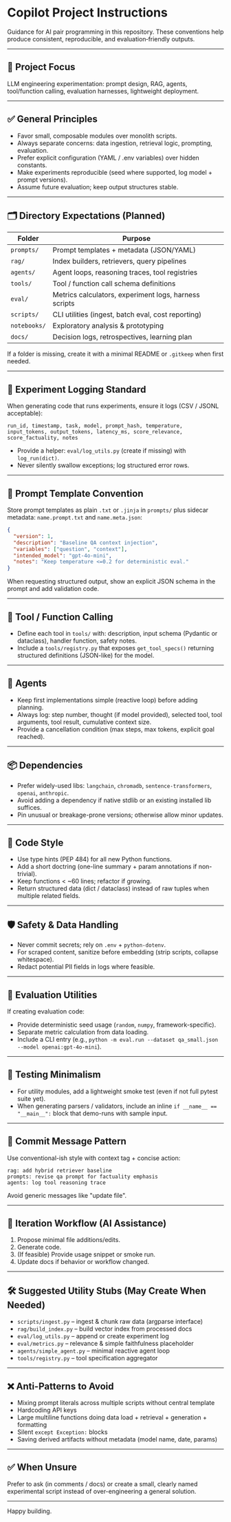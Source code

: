# Copilot Project Instructions

Guidance for AI pair programming in this repository. These conventions help produce consistent, reproducible, and evaluation‑friendly outputs.

---

## 🎯 Project Focus

LLM engineering experimentation: prompt design, RAG, agents, tool/function calling, evaluation harnesses, lightweight deployment.

---

## ✅ General Principles

- Favor small, composable modules over monolith scripts.
- Always separate concerns: data ingestion, retrieval logic, prompting, evaluation.
- Prefer explicit configuration (YAML / .env variables) over hidden constants.
- Make experiments reproducible (seed where supported, log model + prompt versions).
- Assume future evaluation; keep output structures stable.

---

## 🗂 Directory Expectations (Planned)

| Folder       | Purpose                                               |
| ------------ | ----------------------------------------------------- |
| `prompts/`   | Prompt templates + metadata (JSON/YAML)               |
| `rag/`       | Index builders, retrievers, query pipelines           |
| `agents/`    | Agent loops, reasoning traces, tool registries        |
| `tools/`     | Tool / function call schema definitions               |
| `eval/`      | Metrics calculators, experiment logs, harness scripts |
| `scripts/`   | CLI utilities (ingest, batch eval, cost reporting)    |
| `notebooks/` | Exploratory analysis & prototyping                    |
| `docs/`      | Decision logs, retrospectives, learning plan          |

If a folder is missing, create it with a minimal README or `.gitkeep` when first needed.

---

## 🧪 Experiment Logging Standard

When generating code that runs experiments, ensure it logs (CSV / JSONL acceptable):

```
run_id, timestamp, task, model, prompt_hash, temperature, input_tokens, output_tokens, latency_ms, score_relevance, score_factuality, notes
```

- Provide a helper: `eval/log_utils.py` (create if missing) with `log_run(dict)`.
- Never silently swallow exceptions; log structured error rows.

---

## 🧱 Prompt Template Convention

Store prompt templates as plain `.txt` or `.jinja` in `prompts/` plus sidecar metadata: `name.prompt.txt` and `name.meta.json`:

```json
{
  "version": 1,
  "description": "Baseline QA context injection",
  "variables": ["question", "context"],
  "intended_model": "gpt-4o-mini",
  "notes": "Keep temperature <=0.2 for deterministic eval."
}
```

When requesting structured output, show an explicit JSON schema in the prompt and add validation code.

---

## 🔧 Tool / Function Calling

- Define each tool in `tools/` with: description, input schema (Pydantic or dataclass), handler function, safety notes.
- Include a `tools/registry.py` that exposes `get_tool_specs()` returning structured definitions (JSON-like) for the model.

---

## 🤖 Agents

- Keep first implementations simple (reactive loop) before adding planning.
- Always log: step number, thought (if model provided), selected tool, tool arguments, tool result, cumulative context size.
- Provide a cancellation condition (max steps, max tokens, explicit goal reached).

---

## 📦 Dependencies

- Prefer widely-used libs: `langchain`, `chromadb`, `sentence-transformers`, `openai`, `anthropic`.
- Avoid adding a dependency if native stdlib or an existing installed lib suffices.
- Pin unusual or breakage-prone versions; otherwise allow minor updates.

---

## 🧹 Code Style

- Use type hints (PEP 484) for all new Python functions.
- Add a short doctring (one-line summary + param annotations if non-trivial).
- Keep functions < ~60 lines; refactor if growing.
- Return structured data (dict / dataclass) instead of raw tuples when multiple related fields.

---

## 🛡 Safety & Data Handling

- Never commit secrets; rely on `.env` + `python-dotenv`.
- For scraped content, sanitize before embedding (strip scripts, collapse whitespace).
- Redact potential PII fields in logs where feasible.

---

## 🧬 Evaluation Utilities

If creating evaluation code:

- Provide deterministic seed usage (`random`, `numpy`, framework-specific).
- Separate metric calculation from data loading.
- Include a CLI entry (e.g., `python -m eval.run --dataset qa_small.json --model openai:gpt-4o-mini`).

---

## 🧪 Testing Minimalism

- For utility modules, add a lightweight smoke test (even if not full pytest suite yet).
- When generating parsers / validators, include an inline `if __name__ == "__main__":` block that demo-runs with sample input.

---

## 🧾 Commit Message Pattern

Use conventional-ish style with context tag + concise action:

```
rag: add hybrid retriever baseline
prompts: revise qa prompt for factuality emphasis
agents: log tool reasoning trace
```

Avoid generic messages like "update file".

---

## 🔄 Iteration Workflow (AI Assistance)

1. Propose minimal file additions/edits.
2. Generate code.
3. (If feasible) Provide usage snippet or smoke run.
4. Update docs if behavior or workflow changed.

---

## 🛠 Suggested Utility Stubs (May Create When Needed)

- `scripts/ingest.py` – ingest & chunk raw data (argparse interface)
- `rag/build_index.py` – build vector index from processed docs
- `eval/log_utils.py` – append or create experiment log
- `eval/metrics.py` – relevance & simple faithfulness placeholder
- `agents/simple_agent.py` – minimal reactive agent loop
- `tools/registry.py` – tool specification aggregator

---

## ❌ Anti-Patterns to Avoid

- Mixing prompt literals across multiple scripts without central template
- Hardcoding API keys
- Large multiline functions doing data load + retrieval + generation + formatting
- Silent `except Exception:` blocks
- Saving derived artifacts without metadata (model name, date, params)

---

## ✅ When Unsure

Prefer to ask (in comments / docs) or create a small, clearly named experimental script instead of over-engineering a general solution.

---

Happy building.
